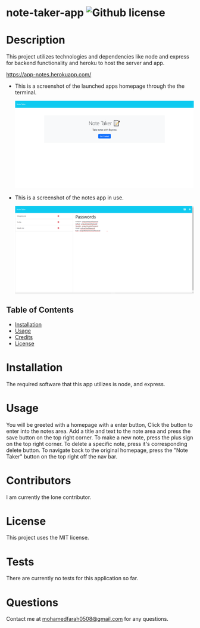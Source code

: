 # note-taker-app ![Github license](https://img.shields.io/badge/license-MIT-blue.svg)

# Description

This project utilizes technologies and dependencies like node and express for backend functionality and heroku to host the server and app.

https://app-notes.herokuapp.com/

- This is a screenshot of the launched apps homepage through the the terminal.

  ![Getting Started](img/screenshot.png)

- This is a screenshot of the notes app in use.

  ![Getting Started](img/screenshot1.png)

## Table of Contents

- [Installation](#installation)
- [Usage](#usage)
- [Credits](#credits)
- [License](#license)

# Installation

The required software that this app utilizes is node, and express.

# Usage

You will be greeted with a homepage with a enter button, Click the button to enter into the notes area.
Add a title and text to the note area and press the save button on the top right corner. To make a new note, press the plus sign on the top
right corner. To delete a specific note, press it's corresponding delete button. To navigate back to the original homepage, press the "Note Taker" button
on the top right off the nav bar.

# Contributors

I am currently the lone contributor.

# License

This project uses the MIT license.

# Tests

There are currently no tests for this application so far.

# Questions

Contact me at mohamedfarah0508@gmail.com for any questions.
